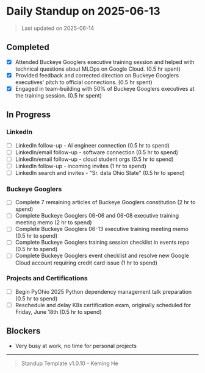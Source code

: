 # Daily Standup on 2025-06-13

> Last updated on 2025-06-14

## Completed

- [x] Attended Buckeye Googlers executive training session and helped with technical questions about MLOps on Google Cloud. (0.5 hr spent)
- [x] Provided feedback and corrected direction on Buckeye Googlers executives' pitch to official connections. (0.5 hr spent)
- [x] Engaged in team-building with 50% of Buckeye Googlers executives at the training session. (0.5 hr spent)

## In Progress

### LinkedIn

- [ ] LinkedIn follow-up - AI engineer connection (0.5 hr to spend)
- [ ] LinkedIn/email follow-up - software connection (0.5 hr to spend)
- [ ] LinkedIn/email follow-up - cloud student orgs (0.5 hr to spend)
- [ ] LinkedIn follow-up - incoming invites (1 hr to spend)
- [ ] LinkedIn search and invites - "Sr. data Ohio State" (0.5 hr to spend)

### Buckeye Googlers

- [ ] Complete 7 remaining articles of Buckeye Googlers constitution (2 hr to spend)
- [ ] Complete Buckeye Googlers 06-06 and 06-08 executive training meeting memo (2 hr to spend)
- [ ] Complete Buckeye Googlers 06-13 executive training meeting memo (0.5 hr to spend)
- [ ] Complete Buckeye Googlers training session checklist in events repo (0.5 hr to spend)
- [ ] Complete Buckeye Googlers event checklist and resolve new Google Cloud account requiring credit card issue (1 hr to spend)

### Projects and Certifications

- [ ] Begin PyOhio 2025 Python dependency management talk preparation (0.5 hr to spend)
- [ ] Reschedule and delay K8s certification exam, originally scheduled for Friday, June 18th (0.5 hr to spend)

## Blockers

- Very busy at work, no time for personal projects

---

> Standup Template v1.0.10 - Keming He

